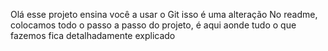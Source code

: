 Olá esse projeto ensina você a usar o Git 
isso é uma alteração
No readme, colocamos todo o passo a passo do projeto, é aqui aonde tudo o que fazemos fica detalhadamente explicado